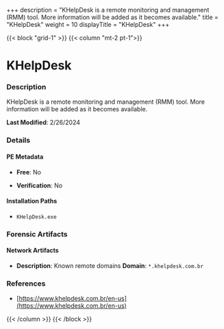 +++
description = "KHelpDesk is a remote monitoring and management (RMM) tool. More information will be added as it becomes available."
title = "KHelpDesk"
weight = 10
displayTitle = "KHelpDesk"
+++


{{< block "grid-1" >}}
{{< column "mt-2 pt-1">}}

# KHelpDesk


### Description

KHelpDesk is a remote monitoring and management (RMM) tool. More information will be added as it becomes available.



**Last Modified**: 2/26/2024

### Details


#### PE Metadata


- **Free**: No

- **Verification**: No




#### Installation Paths
- `KHelpDesk.exe`

### Forensic Artifacts




#### Network Artifacts

- **Description**: Known remote domains
  **Domain**: `*.khelpdesk.com.br`





### References
- [https://www.khelpdesk.com.br/en-us](https://www.khelpdesk.com.br/en-us)



{{< /column >}}
{{< /block >}}
